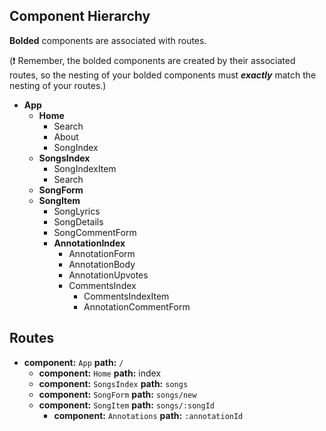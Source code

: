 ## Component Hierarchy

**Bolded** components are associated with routes.

(:exclamation: Remember, the bolded components are created by their
associated routes, so the nesting of your bolded components must
_**exactly**_ match the nesting of your routes.)

* **App**
  * **Home**
    * Search
    * About
    * SongIndex
  * **SongsIndex**
    * SongIndexItem
    * Search
  * **SongForm**
  * **SongItem**
    * SongLyrics
    * SongDetails
    * SongCommentForm
    * **AnnotationIndex**
      * AnnotationForm
      * AnnotationBody
      * AnnotationUpvotes
      * CommentsIndex
        * CommentsIndexItem
        * AnnotationCommentForm




## Routes

* **component:** `App` **path:** `/`
  * **component:** `Home` **path:** index
  * **component:** `SongsIndex` **path:** `songs`
  * **component:** `SongForm` **path:** `songs/new`
  * **component:** `SongItem` **path:** `songs/:songId`
    * **component:** `Annotations` **path:** `:annotationId`
